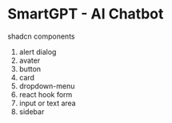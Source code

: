 # SmartGPT - AI Chatbot

shadcn components

1. alert dialog
2. avater
3. button
4. card
5. dropdown-menu
6. react hook form
7. input or text area
8. sidebar

